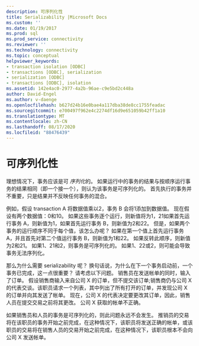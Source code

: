 ```yaml
---
description: 可序列化性
title: Serializability |Microsoft Docs
ms.custom: ''
ms.date: 01/19/2017
ms.prod: sql
ms.prod_service: connectivity
ms.reviewer: ''
ms.technology: connectivity
ms.topic: conceptual
helpviewer_keywords:
- transaction isolation [ODBC]
- transactions [ODBC], serialization
- serialization [ODBC]
- transactions [ODBC], isolation
ms.assetid: 142e4ac0-2977-4a2b-96ae-c9e5bd2c448a
author: David-Engel
ms.author: v-daenge
ms.openlocfilehash: b627d24b16e0bae4a117dba38de8cc1755feadac
ms.sourcegitcommit: e700497f962e4c2274df16d9e651059b42ff1a10
ms.translationtype: MT
ms.contentlocale: zh-CN
ms.lasthandoff: 08/17/2020
ms.locfileid: "88476439"
---
```

# <a name="serializability"></a>可序列化性
理想情况下，事务应该是可 *序列化*的。 如果运行中的事务的结果与按顺序运行事务的结果相同（即一个接一个），则认为该事务是可序列化的。 首先执行的事务并不重要，只是结果并不反映任何事务的混合。  
  
 例如，假设 transaction A 将数据值乘以2，事务 B 会将1添加到数据值。 现在假设有两个数据值：0和10。 如果这些事务逐个运行，则新值将为1，21如果首先运行事务 A，则新值为1，如果首先运行事务 B，则新值为2和22。 但是，如果两个事务的运行顺序不同于每个值，该怎么办呢？ 如果在第一个值上首先运行事务 A，并且首先对第二个值运行事务 B，则新值为1和22。 如果反转此顺序，则新值为2和21。 如果1、21和2，则事务是可序列化的。 如果1、22或2，则可能会导致事务无法序列化。  
  
 那么为什么需要 serializability 呢？ 换句话说，为什么在下一个事务启动前，一个事务已完成，这一点很重要？ 请考虑以下问题。 销售员在发送帐单的同时，输入了订单。 假设销售商输入来自公司 X 的订单，但不提交该订单;销售商仍与公司 X 的代表交谈。该职员请求一个列表，其中列出了所有打开的订单，并发现公司 X 的订单并向其发送了帐单。 现在，公司 X 的代表决定要更改其订单，因此，销售人员在提交交易之前将其更改。 公司 X 获取的帐单不正确。  
  
 如果销售员和人员的事务是可序列化的，则此问题永远不会发生。 推销员的交易将在该职员的事务开始之前完成，在这种情况下，该职员将发送正确的帐单，或该职员的交易将在销售人员的交易开始之前完成，在这种情况下，该职员根本不会向公司 X 发送帐单。
